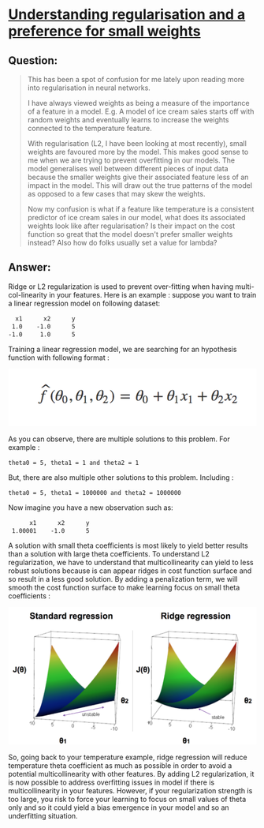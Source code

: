 # [Understanding regularisation and a preference for small weights](https://datascience.stackexchange.com/questions/29682/understanding-regularisation-and-a-preference-for-small-weights)

## Question:
> This has been a spot of confusion for me lately upon reading more into regularisation in neural networks.
>
> I have always viewed weights as being a measure of the importance of a feature in a model. E.g. A model of ice cream sales starts off with random weights and eventually learns to increase the weights connected to the temperature feature.
>
> With regularisation (L2, I have been looking at most recently), small weights are favoured more by the model. This makes good sense to me when we are trying to prevent overfitting in our models. The model generalises well between different pieces of input data because the smaller weights give their associated feature less of an impact in the model. This will draw out the true patterns of the model as opposed to a few cases that may skew the weights.
>
> Now my confusion is what if a feature like temperature is a consistent predictor of ice cream sales in our model, what does its associated weights look like after regularisation? Is their impact on the cost function so great that the model doesn't prefer smaller weights instead? Also how do folks usually set a value for lambda?

## Answer:

Ridge or L2 regularization is used to prevent over-fitting when having multi-col-linearity in your features. Here is an example : suppose you want to train a linear regression model on following dataset:

      x1      x2      y
     1.0    -1.0      5
    -1.0     1.0      5

Training a linear regression model, we are searching for an hypothesis function with following format :

![](assets/Understandingregularisationandapreferenceforsmallweights/2018-04-16-23-49-27.png)

As you can observe, there are multiple solutions to this problem. For example :

    theta0 = 5, theta1 = 1 and theta2 = 1

But, there are also multiple other solutions to this problem. Including :

    theta0 = 5, theta1 = 1000000 and theta2 = 1000000

Now imagine you have a new observation such as:

          x1      x2      y
     1.00001    -1.0      5


A solution with small theta coefficients is most likely to yield better results than a solution with large theta coefficients. To understand L2 regularization, we have to understand that multicollinearity can yield to less robust solutions because is can appear ridges in cost function surface and so result in a less good solution. By adding a penalization term, we will smooth the cost function surface to make learning focus on small theta coefficients :

![](assets/Understandingregularisationandapreferenceforsmallweights/2018-04-16-23-48-34.png)

So, going back to your temperature example, ridge regression will reduce temperature theta coefficient as much as possible in order to avoid a potential multicollinearity with other features. By adding L2 regularization, it is now possible to address overfitting issues in model if there is multicollinearity in your features. However, if your regularization strength is too large, you risk to force your learning to focus on small values of theta only and so it could yield a bias emergence in your model and so an underfitting situation.


